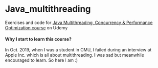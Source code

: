 # Java_multithreading
Exercises and code for [Java Multithreading, Concurrency & Performance Optimization course](https://www.udemy.com/course/java-multithreading-concurrency-performance-optimization/) on Udemy

#### Why I start to learn this course?

In Oct. 2019, when I was a student in CMU, I failed during an interview at Apple Inc. which is all about multithreading. I was sad but meanwhile encouraged to learn. So here I am :)

